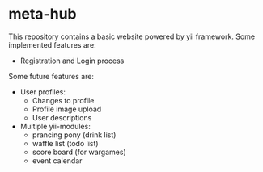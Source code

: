 # meta-hub
This repository contains a basic website powered by yii framework.
Some implemented features are:
* Registration and Login process

Some future features are:

* User profiles:
    * Changes to profile
    * Profile image upload
    * User descriptions
* Multiple yii-modules:
    * prancing pony (drink list)
    * waffle list (todo list)
    * score board (for wargames)
    * event calendar

